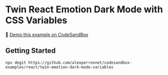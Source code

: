 # Twin React Emotion Dark Mode with CSS Variables

👀 [Demo this example on CodeSandBox](https://codesandbox.io/embed/github/alexperronnet/codesandbox-examples/tree/master/react/twin-emotion-dark-mode-variables)

## Getting Started

```shell
npx degit https://github.com/alexperronnet/codesandbox-examples/react/twin-emotion-dark-mode-variables
```
